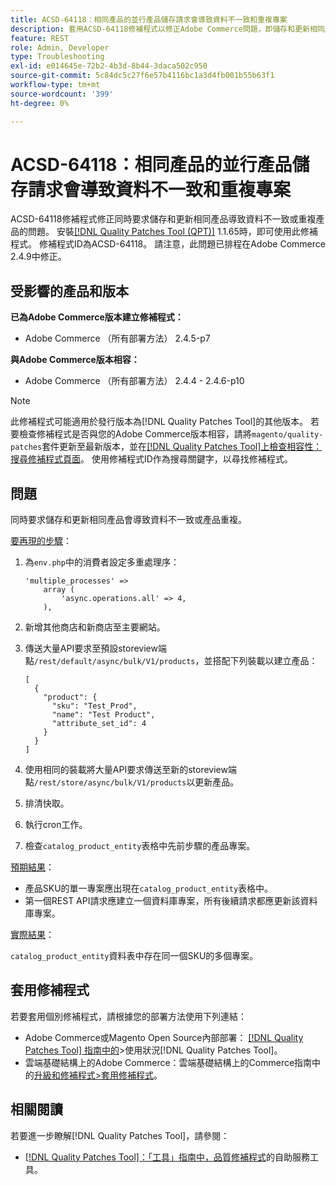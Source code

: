 ```yaml
---
title: ACSD-64118：相同產品的並行產品儲存請求會導致資料不一致和重複專案
description: 套用ACSD-64118修補程式以修正Adobe Commerce問題，即儲存和更新相同產品的並行請求會導致資料不一致或產品重複。
feature: REST
role: Admin, Developer
type: Troubleshooting
exl-id: e014645e-72b2-4b3d-8b44-3daca502c950
source-git-commit: 5c84dc5c27f6e57b4116bc1a3d4fb001b55b63f1
workflow-type: tm+mt
source-wordcount: '399'
ht-degree: 0%

---
```


# ACSD-64118：相同產品的並行產品儲存請求會導致資料不一致和重複專案

ACSD-64118修補程式修正同時要求儲存和更新相同產品導致資料不一致或重複產品的問題。 安裝[[!DNL Quality Patches Tool (QPT)]](/help/tools/quality-patches-tool/quality-patches-tool-to-self-serve-quality-patches.md) 1.1.65時，即可使用此修補程式。 修補程式ID為ACSD-64118。 請注意，此問題已排程在Adobe Commerce 2.4.9中修正。

## 受影響的產品和版本

**已為Adobe Commerce版本建立修補程式：**

* Adobe Commerce （所有部署方法） 2.4.5-p7

**與Adobe Commerce版本相容：**

* Adobe Commerce （所有部署方法） 2.4.4 - 2.4.6-p10

>[!NOTE]
>
>此修補程式可能適用於發行版本為[!DNL Quality Patches Tool]的其他版本。 若要檢查修補程式是否與您的Adobe Commerce版本相容，請將`magento/quality-patches`套件更新至最新版本，並在[[!DNL Quality Patches Tool]上檢查相容性：搜尋修補程式頁面](https://experienceleague.adobe.com/tools/commerce-quality-patches/index.html?lang=zh-Hant)。 使用修補程式ID作為搜尋關鍵字，以尋找修補程式。

## 問題

同時要求儲存和更新相同產品會導致資料不一致或產品重複。

<u>要再現的步驟</u>：

1. 為`env.php`中的消費者設定多重處理序：

   ```
   'multiple_processes' =>
       array (
           'async.operations.all' => 4,
       ),
   ```

1. 新增其他商店和新商店至主要網站。
1. 傳送大量API要求至預設storeview端點`/rest/default/async/bulk/V1/products`，並搭配下列裝載以建立產品：

   ```
   [
     {
       "product": {
         "sku": "Test_Prod",
         "name": "Test Product",
         "attribute_set_id": 4
       }
     }
   ]
   ```

1. 使用相同的裝載將大量API要求傳送至新的storeview端點`/rest/store/async/bulk/V1/products`以更新產品。
1. 排清快取。
1. 執行cron工作。
1. 檢查`catalog_product_entity`表格中先前步驟的產品專案。

<u>預期結果</u>：

* 產品SKU的單一專案應出現在`catalog_product_entity`表格中。
* 第一個REST API請求應建立一個資料庫專案，所有後續請求都應更新該資料庫專案。

<u>實際結果</u>：

`catalog_product_entity`資料表中存在同一個SKU的多個專案。

## 套用修補程式

若要套用個別修補程式，請根據您的部署方法使用下列連結：

* Adobe Commerce或Magento Open Source內部部署： [[!DNL Quality Patches Tool] 指南中的](/help/tools/quality-patches-tool/usage.md)>使用狀況[!DNL Quality Patches Tool]。
* 雲端基礎結構上的Adobe Commerce：雲端基礎結構上的Commerce指南中的[升級和修補程式>套用修補程式](https://experienceleague.adobe.com/docs/commerce-cloud-service/user-guide/develop/upgrade/apply-patches.html?lang=zh-Hant)。

## 相關閱讀

若要進一步瞭解[!DNL Quality Patches Tool]，請參閱：

* [[!DNL Quality Patches Tool]：「工具」指南中，品質修補程式](/help/tools/quality-patches-tool/quality-patches-tool-to-self-serve-quality-patches.md)的自助服務工具。
